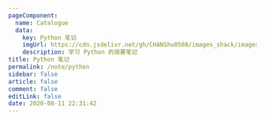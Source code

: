 ```yaml
---
pageComponent: 
  name: Catalogue
  data: 
    key: Python 笔记
    imgUrl: https://cdn.jsdelivr.net/gh/CHANShu0508/images_shack/images/20200811171853.png
    description: 学习 Python 的简要笔记
title: Python 笔记
permalink: /note/python
sidebar: false
article: false
comment: false
editLink: false
date: 2020-08-11 22:31:42
---
```

